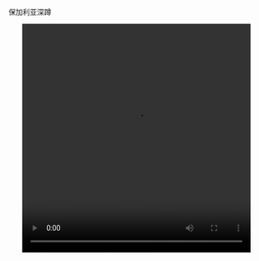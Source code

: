 保加利亚深蹲
<center>
<video width="450" height="450" controls>
<source src="/archive/健身/腿/保加利亚深蹲.mp4" type="video/mp4">
</video>
</center>

